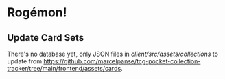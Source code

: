 # Rogémon!

## Update Card Sets

There's no database yet, only JSON files in _client/src/assets/collections_ to update from https://github.com/marcelpanse/tcg-pocket-collection-tracker/tree/main/frontend/assets/cards.